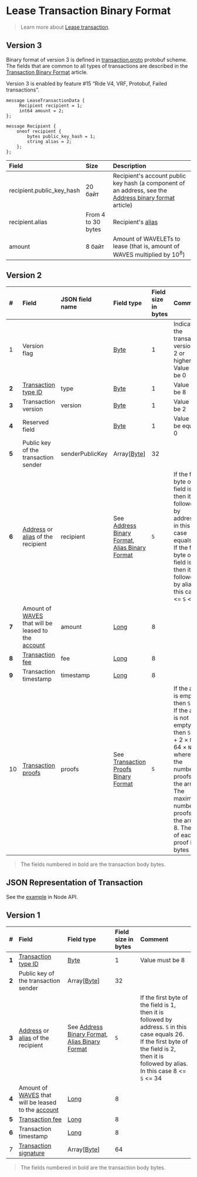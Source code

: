 # Lease Transaction Binary Format

> Learn more about [Lease transaction](/en/blockchain/transaction-type/lease-transaction).

## Version 3

Binary format of version 3 is defined in [transaction.proto](https://github.com/wavesplatform/protobuf-schemas/blob/master/proto/waves/transaction.proto) protobuf scheme. The fields that are common to all types of transactions are described in the [Transaction Binary Format](/en/blockchain/binary-format/transaction-binary-format/) article.

Version 3 is enabled by feature #15 “Ride V4, VRF, Protobuf, Failed transactions”.

```
message LeaseTransactionData {
     Recipient recipient = 1;
     int64 amount = 2;
};

message Recipient {
    oneof recipient {
        bytes public_key_hash = 1;
        string alias = 2;
    };
};
```

| Field | Size | Description |
| :--- | :--- | :--- |
| recipient.public_key_hash | 20 байт | Recipient's account public key hash (a component of an address, see the [Address binary format](/en/blockchain/binary-format/address-binary-format) article) |
| recipient.alias | From 4 to 30 bytes | Recipient's [alias](/en/blockchain/account/alias) |
| amount | 8 байт | Amount of WAVELETs to lease (that is, amount of WAVES multiplied by 10<sup>8</sup>) |

## Version 2

| # | Field | JSON field name | Field type | Field size in bytes | Comment |
| :--- | :--- | :--- | :--- | :--- | :--- |
| 1 | Version flag |  | [Byte](/en/blockchain/blockchain/blockchain-data-types) | 1 | Indicates the transaction version is 2 or higher.<br>Value must be 0 |
| **2** | [Transaction type ID](/en/blockchain/transaction-type/) | type | [Byte](/en/blockchain/blockchain/blockchain-data-types) | 1 | Value must be 8 |
| **3** | Transaction version | version | [Byte](/en/blockchain/blockchain/blockchain-data-types) | 1 | Value must be 2 |
| **4** | Reserved field | | [Byte](/en/blockchain/blockchain/blockchain-data-types) | 1 | Value must be equal to 0 |
| **5** | Public key of the transaction sender  | senderPublicKey | Array[[Byte](/en/blockchain/blockchain/blockchain-data-types)] | 32 | |
| **6** | [Address](/en/blockchain/account/address) or [alias](/en/blockchain/account/alias) of the recipient |  recipient | See [Address Binary Format](/en/blockchain/binary-format/address-binary-format), [Alias Binary Format](/en/blockchain/binary-format/alias-binary-format) | `S` | If the first byte of the field is 1, then it is followed by address. `S` in this case equals 26<br>If the first byte of the field is 2, then it is followed by alias. In this case 8 <= `S` <= 34 |
| **7** | Amount of [WAVES](/en/blockchain/token/waves) that will be leased to the [account](/en/blockchain/account/) | amount | [Long](/en/blockchain/blockchain/blockchain-data-types) | 8 | |
| **8** | [Transaction fee](/en/blockchain/transaction/transaction-fee) | fee | [Long](/en/blockchain/blockchain/blockchain-data-types) | 8 | |
| **9** | Transaction timestamp | timestamp | [Long](/en/blockchain/blockchain/blockchain-data-types) | 8 | |
| 10 | [Transaction proofs](/en/blockchain/transaction/transaction-proof) | proofs | See [Transaction Proofs Binary Format](/en/blockchain/binary-format/transaction-proof-binary-format) | `S` | If the array is empty, then `S` = 3. <br>If the array is not empty, then `S` = 3 + 2 × `N` + 64 × `N`, where `N` is the number of proofs in the array.<br>The maximum number of proofs in the array is 8. The size of each proof is 64 bytes |

> The fields numbered in bold are the transaction body bytes.

## JSON Representation of Transaction

See the [example](https://nodes.wavesnodes.com/transactions/info/J6jZCzLpWJX8EDVhopKFx1mcbFizLGHVb44dvqPzH4QS) in Node API.

## Version 1

| # | Field | Field type | Field size in bytes | Comment |
| :--- | :--- | :--- | :--- | :--- |
| **1** | [Transaction type ID](/en/blockchain/transaction-type/) | [Byte](/en/blockchain/blockchain/blockchain-data-types) | 1 | Value must be 8 |
| **2** | Public key of the transaction sender  | Array[[Byte](/en/blockchain/blockchain/blockchain-data-types)] | 32 | |
| **3** | [Address](/en/blockchain/account/address) or [alias](/en/blockchain/account/alias) of the recipient | See [Address Binary Format](/en/blockchain/binary-format/address-binary-format), [Alias Binary Format](/en/blockchain/binary-format/alias-binary-format) | `S` | If the first byte of the field is 1, then it is followed by address. `S` in this case equals 26.<br>If the first byte of the field is 2, then it is followed by alias. In this case 8 <= `S` <= 34 |
| **4** | Amount of [WAVES](/en/blockchain/token/waves) that will be leased to the [account](/en/blockchain/account/) | [Long](/en/blockchain/blockchain/blockchain-data-types) | 8 | |
| **5** | [Transaction fee](/en/blockchain/transaction/transaction-fee) | [Long](/en/blockchain/blockchain/blockchain-data-types) | 8 | |
| **6** | Transaction timestamp | [Long](/en/blockchain/blockchain/blockchain-data-types) | 8 | |
| 7 | [Transaction signature](/en/blockchain/transaction/transaction-proof) | Array[[Byte](/en/blockchain/blockchain/blockchain-data-types)] | 64 | | |

> The fields numbered in bold are the transaction body bytes.
